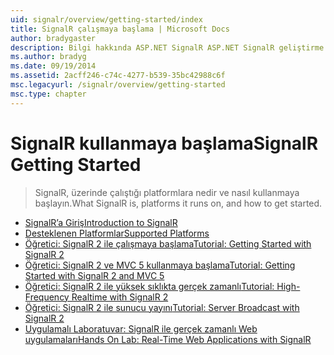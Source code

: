 ```yaml
---
uid: signalr/overview/getting-started/index
title: SignalR çalışmaya başlama | Microsoft Docs
author: bradygaster
description: Bilgi hakkında ASP.NET SignalR ASP.NET SignalR geliştirme gerçek zamanlı web işlevselliği kolaylaştırır ASP.NET geliştiricileri için yeni Kitaplığı ' dir. SignalR BI sağlar...
ms.author: bradyg
ms.date: 09/19/2014
ms.assetid: 2acff246-c74c-4277-b539-35bc42988c6f
msc.legacyurl: /signalr/overview/getting-started
msc.type: chapter
---
```

<a name="signalr-getting-started"></a><span data-ttu-id="a4c2c-104">SignalR kullanmaya başlama</span><span class="sxs-lookup"><span data-stu-id="a4c2c-104">SignalR Getting Started</span></span>
====================
> <span data-ttu-id="a4c2c-105">SignalR, üzerinde çalıştığı platformlara nedir ve nasıl kullanmaya başlayın.</span><span class="sxs-lookup"><span data-stu-id="a4c2c-105">What SignalR is, platforms it runs on, and how to get started.</span></span>


- [<span data-ttu-id="a4c2c-106">SignalR’a Giriş</span><span class="sxs-lookup"><span data-stu-id="a4c2c-106">Introduction to SignalR</span></span>](introduction-to-signalr.md)
- [<span data-ttu-id="a4c2c-107">Desteklenen Platformlar</span><span class="sxs-lookup"><span data-stu-id="a4c2c-107">Supported Platforms</span></span>](supported-platforms.md)
- [<span data-ttu-id="a4c2c-108">Öğretici: SignalR 2 ile çalışmaya başlama</span><span class="sxs-lookup"><span data-stu-id="a4c2c-108">Tutorial: Getting Started with SignalR 2</span></span>](tutorial-getting-started-with-signalr.md)
- [<span data-ttu-id="a4c2c-109">Öğretici: SignalR 2 ve MVC 5 kullanmaya başlama</span><span class="sxs-lookup"><span data-stu-id="a4c2c-109">Tutorial: Getting Started with SignalR 2 and MVC 5</span></span>](tutorial-getting-started-with-signalr-and-mvc.md)
- [<span data-ttu-id="a4c2c-110">Öğretici: SignalR 2 ile yüksek sıklıkta gerçek zamanlı</span><span class="sxs-lookup"><span data-stu-id="a4c2c-110">Tutorial: High-Frequency Realtime with SignalR 2</span></span>](tutorial-high-frequency-realtime-with-signalr.md)
- [<span data-ttu-id="a4c2c-111">Öğretici: SignalR 2 ile sunucu yayını</span><span class="sxs-lookup"><span data-stu-id="a4c2c-111">Tutorial: Server Broadcast with SignalR 2</span></span>](tutorial-server-broadcast-with-signalr.md)
- [<span data-ttu-id="a4c2c-112">Uygulamalı Laboratuvar: SignalR ile gerçek zamanlı Web uygulamaları</span><span class="sxs-lookup"><span data-stu-id="a4c2c-112">Hands On Lab: Real-Time Web Applications with SignalR</span></span>](real-time-web-applications-with-signalr.md)
